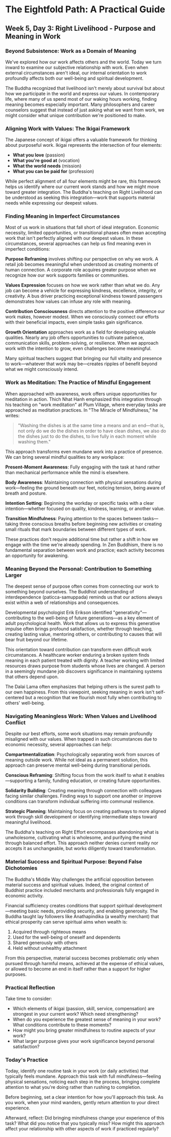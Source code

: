 # The Eightfold Path: A Practical Guide
## Week 5, Day 3: Right Livelihood - Purpose and Meaning in Work

### Beyond Subsistence: Work as a Domain of Meaning

We've explored how our work affects others and the world. Today we turn inward to examine our subjective relationship with work. Even when external circumstances aren't ideal, our internal orientation to work profoundly affects both our well-being and spiritual development.

The Buddha recognized that livelihood isn't merely about survival but about how we participate in the world and express our values. In contemporary life, where many of us spend most of our waking hours working, finding meaning becomes especially important. Many philosophers and career counselors suggest that instead of just asking what we want from work, we might consider what unique contribution we're positioned to make.

### Aligning Work with Values: The Ikigai Framework

The Japanese concept of ikigai offers a valuable framework for thinking about purposeful work. Ikigai represents the intersection of four elements:

- **What you love** (passion)
- **What you're good at** (vocation)
- **What the world needs** (mission)
- **What you can be paid for** (profession)

While perfect alignment of all four elements might be rare, this framework helps us identify where our current work stands and how we might move toward greater integration. The Buddha's teaching on Right Livelihood can be understood as seeking this integration—work that supports material needs while expressing our deepest values.

### Finding Meaning in Imperfect Circumstances

Most of us work in situations that fall short of ideal integration. Economic necessity, limited opportunities, or transitional phases often mean accepting work that isn't perfectly aligned with our deepest values. In these circumstances, several approaches can help us find meaning even in imperfect conditions:

**Purpose Reframing** involves shifting our perspective on why we work. A retail job becomes meaningful when understood as creating moments of human connection. A corporate role acquires greater purpose when we recognize how our work supports families or communities.

**Values Expression** focuses on how we work rather than what we do. Any job can become a vehicle for expressing kindness, excellence, integrity, or creativity. A bus driver practicing exceptional kindness toward passengers demonstrates how values can infuse any role with meaning.

**Contribution Consciousness** directs attention to the positive difference our work makes, however modest. When we consciously connect our efforts with their beneficial impacts, even simple tasks gain significance.

**Growth Orientation** approaches work as a field for developing valuable qualities. Nearly any job offers opportunities to cultivate patience, communication skills, problem-solving, or resilience. When we approach work with the intention to grow, even challenges become meaningful.

Many spiritual teachers suggest that bringing our full vitality and presence to work—whatever that work may be—creates ripples of benefit beyond what we might consciously intend.

### Work as Meditation: The Practice of Mindful Engagement

When approached with awareness, work offers unique opportunities for meditation in action. Thich Nhat Hanh emphasized this integration through his teaching on "work meditation" at Plum Village, where everyday tasks are approached as meditation practices. In "The Miracle of Mindfulness," he writes:

>"Washing the dishes is at the same time a means and an end—that is, not only do we do the dishes in order to have clean dishes, we also do the dishes just to do the dishes, to live fully in each moment while washing them."

This approach transforms even mundane work into a practice of presence. We can bring several mindful qualities to any workplace:

**Present-Moment Awareness**: Fully engaging with the task at hand rather than mechanical performance while the mind is elsewhere.

**Body Awareness**: Maintaining connection with physical sensations during work—feeling the ground beneath our feet, noticing tension, being aware of breath and posture.

**Intention Setting**: Beginning the workday or specific tasks with a clear intention—whether focused on quality, kindness, learning, or another value.

**Transition Mindfulness**: Paying attention to the spaces between tasks—taking three conscious breaths before beginning new activities or creating small rituals that mark boundaries between different types of work.

These practices don't require additional time but rather a shift in how we engage with the time we're already spending. In Zen Buddhism, there is no fundamental separation between work and practice; each activity becomes an opportunity for awakening.

### Meaning Beyond the Personal: Contribution to Something Larger

The deepest sense of purpose often comes from connecting our work to something beyond ourselves. The Buddhist understanding of interdependence (paticca-samuppada) reminds us that our actions always exist within a web of relationships and consequences.

Developmental psychologist Erik Erikson identified "generativity"—contributing to the well-being of future generations—as a key element of adult psychological health. Work that allows us to express this generative impulse often brings profound satisfaction, whether through teaching, creating lasting value, mentoring others, or contributing to causes that will bear fruit beyond our lifetime.

This orientation toward contribution can transform even difficult work circumstances. A healthcare worker enduring a broken system finds meaning in each patient treated with dignity. A teacher working with limited resources draws purpose from students whose lives are changed. A person in a seemingly mundane job discovers significance in maintaining systems that others depend upon.

The Dalai Lama often emphasizes that helping others is the surest path to our own happiness. From this viewpoint, seeking meaning in work isn't self-centered but a recognition that we flourish most fully when contributing to others' well-being.

### Navigating Meaningless Work: When Values and Livelihood Conflict

Despite our best efforts, some work situations may remain profoundly misaligned with our values. When trapped in such circumstances due to economic necessity, several approaches can help:

**Compartmentalization**: Psychologically separating work from sources of meaning outside work. While not ideal as a permanent solution, this approach can preserve mental well-being during transitional periods.

**Conscious Reframing**: Shifting focus from the work itself to what it enables—supporting a family, funding education, or creating future opportunities.

**Solidarity Building**: Creating meaning through connection with colleagues facing similar challenges. Finding ways to support one another or improve conditions can transform individual suffering into communal resilience.

**Strategic Planning**: Maintaining focus on creating pathways to more aligned work through skill development or identifying intermediate steps toward meaningful livelihood.

The Buddha's teaching on Right Effort encompasses abandoning what is unwholesome, cultivating what is wholesome, and purifying the mind through balanced effort. This approach neither denies current reality nor accepts it as unchangeable, but works diligently toward transformation.

### Material Success and Spiritual Purpose: Beyond False Dichotomies

The Buddha's Middle Way challenges the artificial opposition between material success and spiritual values. Indeed, the original context of Buddhist practice included merchants and professionals fully engaged in economic activity.

Financial sufficiency creates conditions that support spiritual development—meeting basic needs, providing security, and enabling generosity. The Buddha taught lay followers like Anathapindika (a wealthy merchant) that ethical prosperity can serve spiritual aims when wealth is:

1. Acquired through righteous means
2. Used for the well-being of oneself and dependents
3. Shared generously with others
4. Held without unhealthy attachment

From this perspective, material success becomes problematic only when pursued through harmful means, achieved at the expense of ethical values, or allowed to become an end in itself rather than a support for higher purposes.

### Practical Reflection

Take time to consider:
- Which elements of ikigai (passion, skill, service, compensation) are strongest in your current work? Which need strengthening?
- When do you experience the greatest sense of meaning in your work? What conditions contribute to these moments?
- How might you bring greater mindfulness to routine aspects of your work?
- What larger purpose gives your work significance beyond personal satisfaction?

### Today's Practice

Today, identify one routine task in your work (or daily activities) that typically feels mundane. Approach this task with full mindfulness—feeling physical sensations, noticing each step in the process, bringing complete attention to what you're doing rather than rushing to completion.

Before beginning, set a clear intention for how you'll approach this task. As you work, when your mind wanders, gently return attention to your direct experience.

Afterward, reflect: Did bringing mindfulness change your experience of this task? What did you notice that you typically miss? How might this approach affect your relationship with other aspects of work if practiced regularly?
